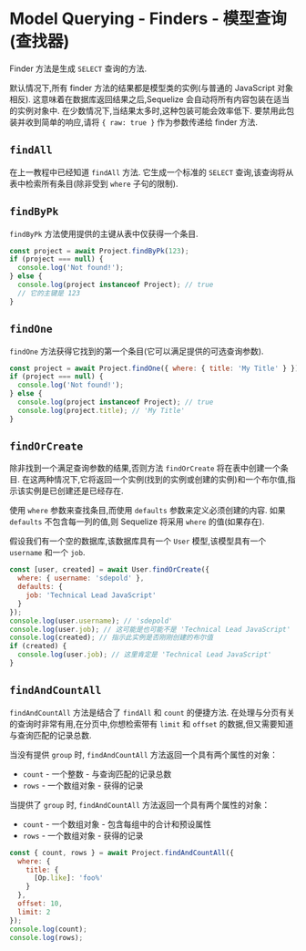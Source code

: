# Model Querying - Finders - 模型查询(查找器)

Finder 方法是生成 `SELECT` 查询的方法.

默认情况下,所有 finder 方法的结果都是模型类的实例(与普通的 JavaScript 对象相反). 这意味着在数据库返回结果之后,Sequelize 会自动将所有内容包装在适当的实例对象中. 在少数情况下,当结果太多时,这种包装可能会效率低下. 要禁用此包装并收到简单的响应,请将 `{ raw: true }` 作为参数传递给 finder 方法.

## `findAll`

在上一教程中已经知道 `findAll` 方法. 它生成一个标准的 `SELECT` 查询,该查询将从表中检索所有条目(除非受到 `where` 子句的限制).

## `findByPk`

`findByPk` 方法使用提供的主键从表中仅获得一个条目.

```js
const project = await Project.findByPk(123);
if (project === null) {
  console.log('Not found!');
} else {
  console.log(project instanceof Project); // true
  // 它的主键是 123
}
```

## `findOne`

`findOne` 方法获得它找到的第一个条目(它可以满足提供的可选查询参数).

```js
const project = await Project.findOne({ where: { title: 'My Title' } });
if (project === null) {
  console.log('Not found!');
} else {
  console.log(project instanceof Project); // true
  console.log(project.title); // 'My Title'
}
```

## `findOrCreate`

除非找到一个满足查询参数的结果,否则方法 `findOrCreate` 将在表中创建一个条目. 在这两种情况下,它将返回一个实例(找到的实例或创建的实例)和一个布尔值,指示该实例是已创建还是已经存在.

使用 `where` 参数来查找条目,而使用 `defaults` 参数来定义必须创建的内容. 如果 `defaults` 不包含每一列的值,则 Sequelize 将采用 `where` 的值(如果存在).

假设我们有一个空的数据库,该数据库具有一个 `User` 模型,该模型具有一个 `username` 和一个 `job`.

```js
const [user, created] = await User.findOrCreate({
  where: { username: 'sdepold' },
  defaults: {
    job: 'Technical Lead JavaScript'
  }
});
console.log(user.username); // 'sdepold'
console.log(user.job); // 这可能是也可能不是 'Technical Lead JavaScript'
console.log(created); // 指示此实例是否刚刚创建的布尔值
if (created) {
  console.log(user.job); // 这里肯定是 'Technical Lead JavaScript'
}
```

## `findAndCountAll`

`findAndCountAll` 方法是结合了 `findAll` 和 `count` 的便捷方法. 在处理与分页有关的查询时非常有用,在分页中,你想检索带有 `limit` 和 `offset` 的数据,但又需要知道与查询匹配的记录总数.

当没有提供 `group` 时, `findAndCountAll` 方法返回一个具有两个属性的对象：

* `count` - 一个整数 - 与查询匹配的记录总数
* `rows` - 一个数组对象 - 获得的记录

当提供了 `group` 时, `findAndCountAll` 方法返回一个具有两个属性的对象：

* `count` - 一个数组对象 - 包含每组中的合计和预设属性
* `rows` - 一个数组对象 - 获得的记录

```js
const { count, rows } = await Project.findAndCountAll({
  where: {
    title: {
      [Op.like]: 'foo%'
    }
  },
  offset: 10,
  limit: 2
});
console.log(count);
console.log(rows);
```